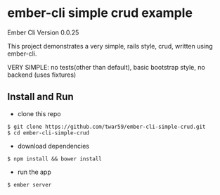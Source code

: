 ﻿# ember-cli simple crud example

Ember Cli Version 0.0.25

This project demonstrates a very simple, rails style, crud, written using ember-cli.

VERY SIMPLE: no tests(other than default), basic bootstrap style, no backend (uses fixtures)

## Install and Run

* clone this repo

```
$ git clone https://github.com/twar59/ember-cli-simple-crud.git
$ cd ember-cli-simple-crud
```


* download dependencies

```
$ npm install && bower install
```

* run the app

```
$ ember server
```
